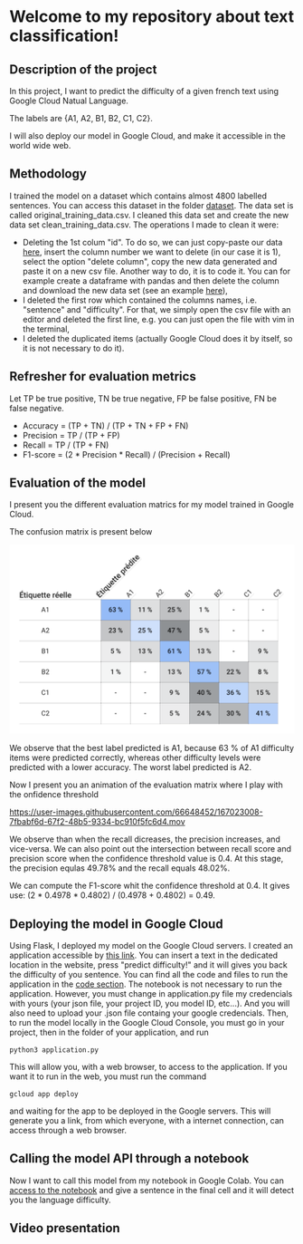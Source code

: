 # Welcome to my repository about text classification!

## Description of the project 

In this project, I want to predict the difficulty of a given french text using Google Cloud Natual Language. 

The labels are {A1, A2, B1, B2, C1, C2}.

I will also deploy our model in Google Cloud, and make it accessible in the world wide web. 

## Methodology

I trained the model on a dataset which contains almost 4800 labelled sentences. You can access this dataset in the folder [dataset](github.com/khandid3/text-classification/tree/main/data). 
The data set is called original_training_data.csv. I cleaned this data set and create the new data set clean_training_data.csv. The operations I made to clean it were:
  * Deleting the 1st colum "id". To do so, we can just copy-paste our data [here](https://www.browserling.com/tools/delete-column), insert the column number we want to delete (in our case it is 1), select the option "delete column", copy the new data generated and paste it on a new csv file. Another way to do, it is to code it. You can for example create a dataframe with pandas and then delete the column and download the new data set (see an example [here](https://github.com/khandid3/text-classification/tree/main/docs/delete_idcolumn.png)),
  * I deleted the first row which contained the columns names, i.e. "sentence" and "difficulty". For that, we simply open the csv file with an editor and deleted the first line, e.g. you can just open the file with vim in the terminal,
  * I deleted the duplicated items (actually Google Cloud does it by itself, so it is not necessary to do it).

## Refresher for evaluation metrics

Let TP be true positive, TN be true negative, FP be false positive, FN be false negative.

 * Accuracy = (TP + TN) / (TP + TN + FP + FN)
 * Precision = TP / (TP + FP)
 * Recall = TP / (TP + FN)
 * F1-score = (2 * Precision * Recall) / (Precision + Recall) 

## Evaluation of the model

I present you the different evaluation matrics for my model trained in Google Cloud. 

The confusion matrix is present below

![confusion matrix](https://github.com/khandid3/text-classification/blob/main/docs/confusion_matrix.png "confusion matrix")

We observe that the best label predicted is A1, because 63 % of A1 difficulty items were predicted correctly, whereas other difficulty levels were predicted with a lower accuracy.  The worst label predicted is A2.

Now I present you an animation of the evaluation matrix where I play with the onfidence threshold

https://user-images.githubusercontent.com/66648452/167023008-7fbabf6d-67f2-48b5-9334-bc910f5fc6d4.mov

We observe than when the recall dicreases, the precision increases, and vice-versa.
We can also point out the  intersection between recall score and precision score when the confidence threshold value is 0.4.
At this stage, the precision equlas 49.78% and the recall equals 48.02%.

We can compute the F1-score whit the confidence threshold at 0.4. It gives use:
(2 * 0.4978 * 0.4802) / (0.4978 + 0.4802) = 0.49.

## Deploying the model in Google Cloud

Using Flask, I deployed my model on the Google Cloud servers. I created an application accessible by [this link](https://bsa-project-349122.ew.r.appspot.com). You can insert a text in the dedicated location in the website, press "predict difficulty!" and it will gives you back the difficulty of you sentence. You can find all the code and files to run the application in the [code section](https://github.com/khandid3/text-classification/blob/main/code/). The notebook is not necessary to run the application. 
However, you must change in application.py file my credencials with yours (your json file, your project ID, you model ID, etc...). And you will also need to upload your .json file containg your google credencials.
Then, to run the model locally in the Google Cloud Console, you must go in your project, then in the folder of your application, and run 

```
python3 application.py
```
This will allow you, with a web browser, to access to the application.
If you want it to run in the web, you must run the command

```
gcloud app deploy
```

and waiting for the app to be deployed in the Google servers. This will generate you a link, from which everyone, with a internet connection, can access through a web browser.

## Calling the model API through a notebook

Now I want to call this model from my notebook in Google Colab. You can [access to the notebook](https://github.com/khandid3/text-classification/blob/main/code/text_classification.ipynb) and give a sentence in the final cell and it will detect you the language difficulty.

## Video presentation



